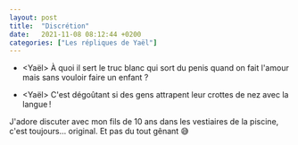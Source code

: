 ```yaml
---
layout: post
title:  "Discrétion"
date:   2021-11-08 08:12:44 +0200
categories: ["Les répliques de Yaël"]
---
```


-   \<Yaël\> À quoi il sert le truc blanc qui sort du penis quand on fait l'amour mais sans vouloir faire un enfant ?

-   \<Yaël\> C'est dégoûtant si des gens attrapent leur crottes de nez avec la langue !

J'adore discuter avec mon fils de 10 ans dans les vestiaires de la piscine, c'est toujours... original. Et pas du tout gênant 😅
